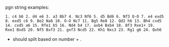 pgn string examples: 

`1. c4 b6 2. d4 e6 3. a3 Bb7 4. Nc3 Nf6 5. d5 Bd6 6. Nf3 O-O 7. e4 exd5 8. exd5 c6 9. Be2 Na6 10. O-O Nc7 11. Bg5 Re8 12. Qd2 h6 13. Bh4 cxd5 14. cxd5 a6 15. Rfe1 b5 16. Nd4 b4 17. axb4
    Bxb4 18. Bf3 Rxe1+ 19. Rxe1 Bxd5 20. Nf5 Bxf3 21. gxf3 Ncd5 22. Kh1 Nxc3 23. Rg1 g6 24. Qxh6`

- should split based on number + .
